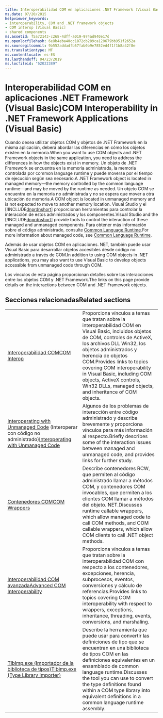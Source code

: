 ```yaml
---
title: Interoperabilidad COM en aplicaciones .NET Framework (Visual Basic)
ms.date: 07/20/2015
helpviewer_keywords:
- interoperability, COM and .NET framework objects
- COM interop [Visual Basic]
- shared components
ms.assetid: f5a72143-c268-4dff-a019-974ad940e17d
ms.openlocfilehash: 6e8b4eba40cc1872cb289ca120679bb951f2652a
ms.sourcegitcommit: 9b552addadfb57fab0b9e7852ed4f1f1b8a42f8e
ms.translationtype: MT
ms.contentlocale: es-ES
ms.lasthandoff: 04/23/2019
ms.locfileid: "62022389"
---
```

# <a name="com-interoperability-in-net-framework-applications-visual-basic"></a><span data-ttu-id="ed23a-102">Interoperabilidad COM en aplicaciones .NET Framework (Visual Basic)</span><span class="sxs-lookup"><span data-stu-id="ed23a-102">COM Interoperability in .NET Framework Applications (Visual Basic)</span></span>

<span data-ttu-id="ed23a-103">Cuando desea utilizar objetos COM y objetos de .NET Framework en la misma aplicación, deberá abordar las diferencias en cómo los objetos existen en la memoria.</span><span class="sxs-lookup"><span data-stu-id="ed23a-103">When you want to use COM objects and .NET Framework objects in the same application, you need to address the differences in how the objects exist in memory.</span></span> <span data-ttu-id="ed23a-104">Un objeto de .NET Framework se encuentra en la memoria administrada, la memoria controlada por common language runtime y puede moverse por el tiempo de ejecución según sea necesario.</span><span class="sxs-lookup"><span data-stu-id="ed23a-104">A .NET Framework object is located in managed memory—the memory controlled by the common language runtime—and may be moved by the runtime as needed.</span></span> <span data-ttu-id="ed23a-105">Un objeto COM se encuentra en la memoria no administrada y no se espera que mover a otra ubicación de memoria.</span><span class="sxs-lookup"><span data-stu-id="ed23a-105">A COM object is located in unmanaged memory and is not expected to move to another memory location.</span></span> <span data-ttu-id="ed23a-106">Visual Studio y el [!INCLUDE[dnprdnshort](~/includes/dnprdnshort-md.md)] proporcionan herramientas para controlar la interacción de estos administrados y los componentes.</span><span class="sxs-lookup"><span data-stu-id="ed23a-106">Visual Studio and the [!INCLUDE[dnprdnshort](~/includes/dnprdnshort-md.md)] provide tools to control the interaction of these managed and unmanaged components.</span></span> <span data-ttu-id="ed23a-107">Para obtener más información sobre el código administrado, consulte [Common Language Runtime](../../../standard/clr.md).</span><span class="sxs-lookup"><span data-stu-id="ed23a-107">For more information about managed code, see [Common Language Runtime](../../../standard/clr.md).</span></span>

<span data-ttu-id="ed23a-108">Además de usar objetos COM en aplicaciones. NET, también puede usar Visual Basic para desarrollar objetos accesibles desde código no administrado a través de COM.</span><span class="sxs-lookup"><span data-stu-id="ed23a-108">In addition to using COM objects in .NET applications, you may also want to use Visual Basic to develop objects accessible from unmanaged code through COM.</span></span>

<span data-ttu-id="ed23a-109">Los vínculos de esta página proporcionan detalles sobre las interacciones entre los objetos COM y .NET Framework.</span><span class="sxs-lookup"><span data-stu-id="ed23a-109">The links on this page provide details on the interactions between COM and .NET Framework objects.</span></span>

## <a name="related-sections"></a><span data-ttu-id="ed23a-110">Secciones relacionadas</span><span class="sxs-lookup"><span data-stu-id="ed23a-110">Related sections</span></span>

| | |
|---------|---------|
| [<span data-ttu-id="ed23a-111">Interoperabilidad COM</span><span class="sxs-lookup"><span data-stu-id="ed23a-111">COM Interop</span></span>](../../../visual-basic/programming-guide/com-interop/index.md) | <span data-ttu-id="ed23a-112">Proporciona vínculos a temas que tratan sobre la interoperabilidad COM en Visual Basic, incluidos objetos de COM, controles de ActiveX, los archivos DLL Win32, los objetos administrados y herencia de objetos COM.</span><span class="sxs-lookup"><span data-stu-id="ed23a-112">Provides links to topics covering COM interoperability in Visual Basic, including COM objects, ActiveX controls, Win32 DLLs, managed objects, and inheritance of COM objects.</span></span> |
| <span data-ttu-id="ed23a-113">[Interoperating with Unmanaged Code](../../../framework/interop/index.md) (Interoperar con código no administrado)</span><span class="sxs-lookup"><span data-stu-id="ed23a-113">[Interoperating with Unmanaged Code](../../../framework/interop/index.md)</span></span> | <span data-ttu-id="ed23a-114">Algunos de los problemas de interacción entre código administrado y describe brevemente y proporciona vínculos para más información al respecto.</span><span class="sxs-lookup"><span data-stu-id="ed23a-114">Briefly describes some of the interaction issues between managed and unmanaged code, and provides links for further study.</span></span> |
| [<span data-ttu-id="ed23a-115">Contenedores COM</span><span class="sxs-lookup"><span data-stu-id="ed23a-115">COM Wrappers</span></span>](../../../framework/interop/com-wrappers.md) | <span data-ttu-id="ed23a-116">Describe contenedores RCW, que permiten al código administrado llamar a métodos COM, y contenedores COM invocables, que permiten a los clientes COM llamar a métodos del objeto. NET.</span><span class="sxs-lookup"><span data-stu-id="ed23a-116">Discusses runtime callable wrappers, which allow managed code to call COM methods, and COM callable wrappers, which allow COM clients to call .NET object methods.</span></span> |
| [<span data-ttu-id="ed23a-117">Interoperabilidad COM avanzada</span><span class="sxs-lookup"><span data-stu-id="ed23a-117">Advanced COM Interoperability</span></span>](../../../framework/interop/index.md) | <span data-ttu-id="ed23a-118">Proporciona vínculos a temas que tratan sobre la interoperabilidad COM con respecto a los contenedores, excepciones, herencia, subprocesos, eventos, conversiones y cálculo de referencias.</span><span class="sxs-lookup"><span data-stu-id="ed23a-118">Provides links to topics covering COM interoperability with respect to wrappers, exceptions, inheritance, threading, events, conversions, and marshaling.</span></span> |
| [<span data-ttu-id="ed23a-119">TlbImp.exe (Importador de la biblioteca de tipos)</span><span class="sxs-lookup"><span data-stu-id="ed23a-119">Tlbimp.exe (Type Library Importer)</span></span>](../../../framework/tools/tlbimp-exe-type-library-importer.md) | <span data-ttu-id="ed23a-120">Describe la herramienta que puede usar para convertir las definiciones de tipo que se encuentran en una biblioteca de tipos COM en las definiciones equivalentes en un ensamblado de common language runtime.</span><span class="sxs-lookup"><span data-stu-id="ed23a-120">Discusses the tool you can use to convert the type definitions found within a COM type library into equivalent definitions in a common language runtime assembly.</span></span> |